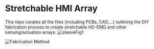 # Stretchable HMI Array
This repo curates all the files (including PCBs, CAD,...) outlining the DIY fabrication process to create stretchable HD-EMG and other sensing/actuation arrays.
![sleeveFig1](https://github.com/rejinjohnvarghese/Stretchable-HMI-Array/assets/56391645/58dea7bd-f9f3-460f-b3d9-523d1019b886)

![Fabrication Method](https://github.com/rejinjohnvarghese/Stretchable-HMI-Array/assets/56391645/ff992e03-cf32-4cb2-9947-52f51881f52a)
